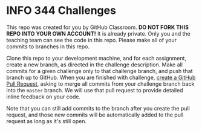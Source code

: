# INFO 344 Challenges

This repo was created for you by GitHub Classroom. **DO NOT FORK THIS REPO INTO YOUR OWN ACCOUNT!** It is already private. Only you and the teaching team can see the code in this repo. Please make all of your commits to branches in this repo.

Clone this repo to your development machine, and for each assignment, create a new branch, as directed in the challenge description. Make all commits for a given challenge only to that challenge branch, and push that branch up to GitHub. When you are finished with challenge, [create a GitHub Pull Request](https://help.github.com/articles/creating-a-pull-request/), asking to merge all commits from your challenge branch back into the `master` branch. We will use that pull request to provide detailed inline feedback on your code.

Note that you can still add commits to the branch after you create the pull request, and those new commits will be automatically added to the pull request as long as it's still open.
